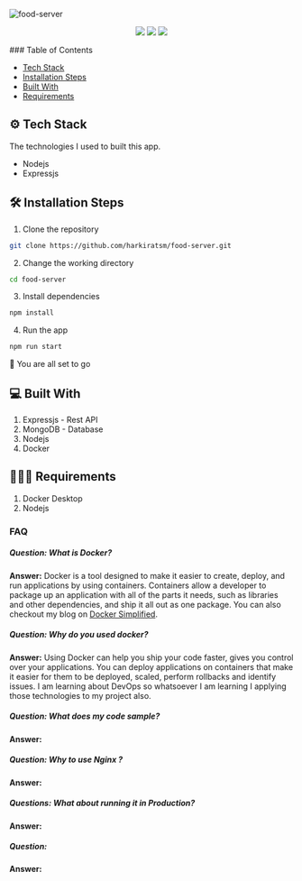 ![food-server](https://socialify.git.ci/harkiratsm/food-server/image?description=1&descriptionEditable=REST%20API%20aka%20food-server&font=Inter&language=1&owner=1&pattern=Brick%20Wall&theme=Light)
<p align="center">
  <img src="https://img.shields.io/github/license/harkiratsm/food-server" />
  <img src="https://img.shields.io/badge/Author-harkiratsm-orange" />
  <img src="https://img.shields.io/docker/pulls/harkiratsm/food-server.svg" />
  
</p>
### Table of Contents

- [Tech Stack](#tech-stack)
- [Installation Steps](#install-step)
- [Built With](#built-with)
- [Requirements](#requires)

## ⚙️ Tech Stack

The technologies I used to built this app.

- Nodejs
- Expressjs

## 🛠️ Installation Steps

1. Clone the repository

```bash
git clone https://github.com/harkiratsm/food-server.git
```

2. Change the working directory

```bash
cd food-server
```

3. Install dependencies

```bash
npm install
```

4. Run the app

```bash
npm run start
``` 


🚀 You are all set to go

## 💻 Built With

1. Expressjs - Rest API
2. MongoDB - Database
3. Nodejs
4. Docker 

## 🙋🏻‍♂️ Requirements 

1. Docker Desktop
2. Nodejs 

### FAQ 

##### Question: What is Docker? 
**Answer:** Docker is a tool designed to make it easier to create, deploy, and run applications by using containers. Containers allow a developer to package up an application with all of the parts it needs, such as libraries and other dependencies, and ship it all out as one package.
You can also checkout my blog on [Docker Simplified](https://community.ops.io/harkiratsm/docker-simplified-4bce).

##### Question: Why do you used docker?
**Answer:** Using Docker can help you ship your code faster, gives you control over your applications. You can deploy applications on containers that make it easier for them to be deployed, scaled, perform rollbacks and identify issues. I am learning about DevOps so whatsoever I am learning I applying those technologies to my project also. 

##### Question: What does my code sample?
**Answer:** 

##### Question: Why to use Nginx ?
**Answer:** 

##### Questions: What about running it in Production?
**Answer:** 

##### Question: 
**Answer:** 

